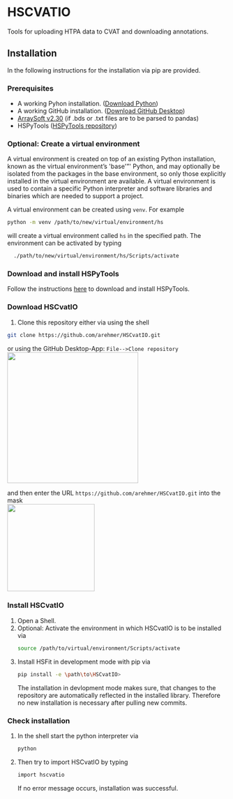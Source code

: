 # HSCVATIO
Tools for uploading HTPA data to CVAT and downloading annotations.

## Installation
In the following instructions for the installation via pip are provided.

### Prerequisites
- A working Pyhon installation. ([Download Python](https://www.python.org/downloads/))
- A working GitHub installation. ([Download GitHub Desktop](https://desktop.github.com/download/))
- [ArraySoft v2.30](https://cdn.website-editor.net/s/156d2965ff764637aaea150903bb0161/files/uploaded/SetupHTPAdGUIv2_30.rar?Expires=1709501376&Signature=p8nizQ9W1PC3O4uuuEpsxpqhTZc3t1vdlI1HImzhGcxrSur-9jmvYcf7EvJvU223HmZKhFJvr4dYW8PYtFwv1RVGjh626sN0ZQRICL6MBwOhqmevGODlUCFYjuGCMGWwlJCMpVz68dIYcBKjBS7MhEGKL~wCf1atkW82yr6eewPK3AJQmV0StLWQCi7Z4Q8epYWjGt4Xmuaa7wAcQJfFCBK1IKutkl52FPint4CqYarqQKfqpKJMn13SlVQSdp-RZbKZirddGrQkzTpYfi2BOuxThTn6C-FfXGQLC~Hnt1858gv96EKq23VJEGDmV~97rhQmj2YzXGySGpMnVv5xJQ__&Key-Pair-Id=K2NXBXLF010TJW) (if .bds or .txt files are to be parsed to pandas)
- HSPyTools ([HSPyTools repository](https://github.com/arehmer/HSPyTools))

### Optional: Create a virtual environment
  A virtual environment is created on top of an existing Python installation, known as the virtual environment’s 'base'”' Python, and may optionally be isolated from the packages in the base environment, so only those explicitly installed in the virtual environment are available.
  A virtual environment is used to contain a specific Python interpreter and software libraries and binaries which are needed to support a project.

  A virtual environment can be created using `venv`. For example

  ```sh
  python -m venv /path/to/new/virtual/environment/hs
  ```

  will create a virtual environment called `hs` in the specified path. The environment can be activated by typing

  ```sh
    ./path/to/new/virtual/environment/hs/Scripts/activate
  ```
### Download and install HSPyTools
Follow the instructions [here](https://github.com/arehmer/HSPyTools) to download and install
HSPyTools.

### Download HSCvatIO
1. Clone this repository either via using the shell

 ```sh
 git clone https://github.com/arehmer/HSCvatIO.git
  ```

   or using the GitHub Desktop-App: ```File-->Clone repository ``` <br>
   <img src="images/screenshot1_github_desktop.png"  height="300">

   and then enter the URL ```https://github.com/arehmer/HSCvatIO.git``` into the mask <br>
   <img src="images/screenshot2_github_desktop.png" height="200">

### Install HSCvatIO
1. Open a Shell.
2. Optional: Activate the environment in which HSCvatIO is to be installed via
    ```sh
    source /path/to/virtual/environment/Scripts/activate
    ```
4. Install HSFit in development mode with pip via
    ```sh
    pip install -e \path\to\HSCvatIO>
    ```
    The installation in devlopment mode makes sure, that changes to the repository are automatically reflected in the installed library. Therefore no new installation is necessary after pulling new commits.

### Check installation
1. In the shell start the python interpreter via

   ```sh
   python
   ```
2. Then try to import HSCvatIO by typing

   ```sh
   import hscvatio
   ```
   If no error message occurs, installation was successful.
